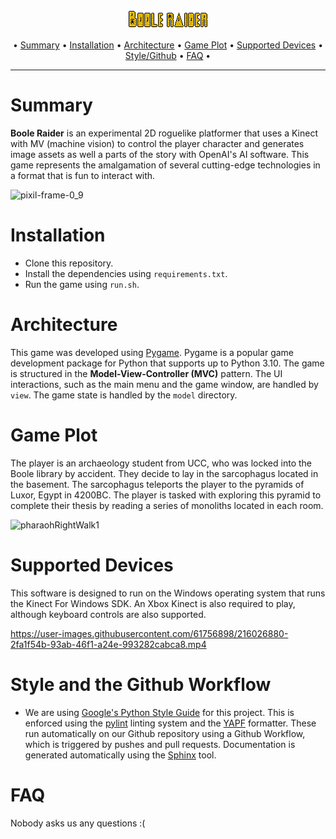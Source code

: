<p align="center">
<img src="src/view/assets/logo.png">
</p>

<p align="center"> •
  <a href="#summary">Summary</a> •
  <a href="#installation">Installation</a> •
  <a href="#architecture">Architecture</a> •
  <a href="#game-plot">Game Plot</a> •
  <a href="#supported-devices">Supported Devices</a> •
  <a href="#style-and-the-github-workflow">Style/Github</a> •
  <a href="#faq">FAQ</a> •
</p>

---

# Summary
**Boole Raider** is an experimental 2D roguelike platformer that uses a Kinect with MV (machine vision) to control the player character and generates image assets as well a
parts of the story with OpenAI's AI software. This game represents the amalgamation of several cutting-edge technologies in a format that is fun to interact with.

![pixil-frame-0_9](https://user-images.githubusercontent.com/61756898/216027732-d97a34fe-bbe5-4f2c-a74a-69e1aef42768.png)

# Installation
- Clone this repository.
- Install the dependencies using `requirements.txt`.
- Run the game using `run.sh`.

# Architecture
This game was developed using [Pygame](https://pypi.org/project/pygame/). Pygame is a popular game development package for Python that supports up to Python 3.10. The game is structured in the **Model-View-Controller (MVC)** pattern. The UI interactions, such as the main menu and the game window, are handled by `view`. The game state is handled by the `model` directory.

# Game Plot
The player is an archaeology student from UCC, who was locked into the Boole library by accident. They decide to lay in the sarcophagus located in the basement. The sarcophagus teleports the player to the pyramids of Luxor, Egypt in 4200BC. The player is tasked with exploring this pyramid to complete their thesis by reading a series of monoliths located in each room.

![pharaohRightWalk1](https://user-images.githubusercontent.com/61756898/216027277-6d29a0a9-0e7b-4670-ad06-e5405a8d6819.png)

# Supported Devices
This software is designed to run on the Windows operating system that runs the Kinect For Windows SDK. An Xbox Kinect is also required to play, although keyboard controls are also supported.

https://user-images.githubusercontent.com/61756898/216026880-2fa1f54b-93ab-46f1-a24e-993282cabca8.mp4

# Style and the Github Workflow
- We are using [Google's Python Style Guide](https://google.github.io/styleguide/pyguide.html) for this project. This is enforced using the [pylint](https://pylint.readthedocs.io/en/latest/) linting system and the [YAPF](https://github.com/google/yapf) formatter. These run automatically on our Github repository using a Github Workflow, which is triggered by pushes and pull requests. Documentation is generated automatically using the [Sphinx](https://www.sphinx-doc.org/en/master/index.html) tool.

# FAQ
Nobody asks us any questions :(
